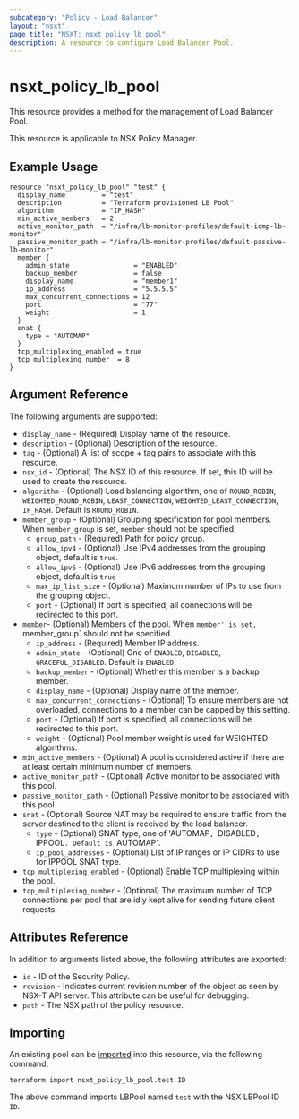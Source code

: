 ```yaml
---
subcategory: "Policy - Load Balancer"
layout: "nsxt"
page_title: "NSXT: nsxt_policy_lb_pool"
description: A resource to configure Load Balancer Pool.
---
```


# nsxt_policy_lb_pool

This resource provides a method for the management of Load Balancer Pool.

This resource is applicable to NSX Policy Manager.
 
## Example Usage

```hcl
resource "nsxt_policy_lb_pool" "test" {
  display_name         = "test"
  description          = "Terraform provisioned LB Pool"
  algorithm            = "IP_HASH"
  min_active_members   = 2
  active_monitor_path  = "/infra/lb-monitor-profiles/default-icmp-lb-monitor"
  passive_monitor_path = "/infra/lb-monitor-profiles/default-passive-lb-monitor"
  member {
    admin_state                = "ENABLED"
    backup_member              = false
    display_name               = "member1"
    ip_address                 = "5.5.5.5"
    max_concurrent_connections = 12
    port                       = "77"
    weight                     = 1
  }
  snat {
    type = "AUTOMAP"
  }
  tcp_multiplexing_enabled = true
  tcp_multiplexing_number  = 8
}
```

## Argument Reference

The following arguments are supported:

* `display_name` - (Required) Display name of the resource.
* `description` - (Optional) Description of the resource.
* `tag` - (Optional) A list of scope + tag pairs to associate with this resource.
* `nsx_id` - (Optional) The NSX ID of this resource. If set, this ID will be used to create the resource.
* `algorithm` - (Optional) Load balancing algorithm, one of `ROUND_ROBIN`, `WEIGHTED_ROUND_ROBIN`, `LEAST_CONNECTION`, `WEIGHTED_LEAST_CONNECTION`, `IP_HASH`. Default is `ROUND_ROBIN`.
* `member_group` - (Optional) Grouping specification for pool members. When `member_group` is set, `member` should not be specified.
  * `group_path` - (Required) Path for policy group.
  * `allow_ipv4` - (Optional) Use IPv4 addresses from the grouping object, default is `true`.
  * `allow_ipv6` - (Optional) Use IPv6 addresses from the grouping object, default is `true`
  * `max_ip_list_size` - (Optional) Maximum number of IPs to use from the grouping object.
  * `port` - (Optional) If port is specified, all connections will be redirected to this port.
* `member`- (Optional) Members of the pool. When `member' is set, `member_group` should not be specified.
  * `ip_address` - (Required) Member IP address.
  * `admin_state` - (Optional) One of `ENABLED`, `DISABLED`, `GRACEFUL_DISABLED`. Default is `ENABLED`.
  * `backup_member` - (Optional) Whether this member is a backup member.
  * `display_name` - (Optional) Display name of the member.
  * `max_concurrent_connections` - (Optional) To ensure members are not overloaded, connections to a member can be capped by this setting.
  * `port` - (Optional) If port is specified, all connections will be redirected to this port.
  * `weight` - (Optional) Pool member weight is used for WEIGHTED algorithms.
* `min_active_members` - (Optional) A pool is considered active if there are at least certain minimum number of members.
* `active_monitor_path` - (Optional) Active monitor to be associated with this pool.
* `passive_monitor_path` - (Optional) Passive monitor to be associated with this pool.
* `snat` - (Optional) Source NAT may be required to ensure traffic from the server destined to the client is received by the load balancer.
  * `type` - (Optional) SNAT type, one of 'AUTOMAP`, `DISABLED`, `IPPOOL`. Default is `AUTOMAP`.
  * `ip_pool_addresses` - (Optional) List of IP ranges or IP CIDRs to use for IPPOOL SNAT type.
* `tcp_multiplexing_enabled` - (Optional) Enable TCP multiplexing within the pool.
* `tcp_multiplexing_number` - (Optional) The maximum number of TCP connections per pool that are idly kept alive for sending future client requests.

## Attributes Reference

In addition to arguments listed above, the following attributes are exported:

* `id` - ID of the Security Policy.
* `revision` - Indicates current revision number of the object as seen by NSX-T API server. This attribute can be useful for debugging.
* `path` - The NSX path of the policy resource.

## Importing

An existing pool can be [imported][docs-import] into this resource, via the following command:

[docs-import]: /docs/import/index.html

```
terraform import nsxt_policy_lb_pool.test ID
```

The above command imports LBPool named `test` with the NSX LBPool ID `ID`.
